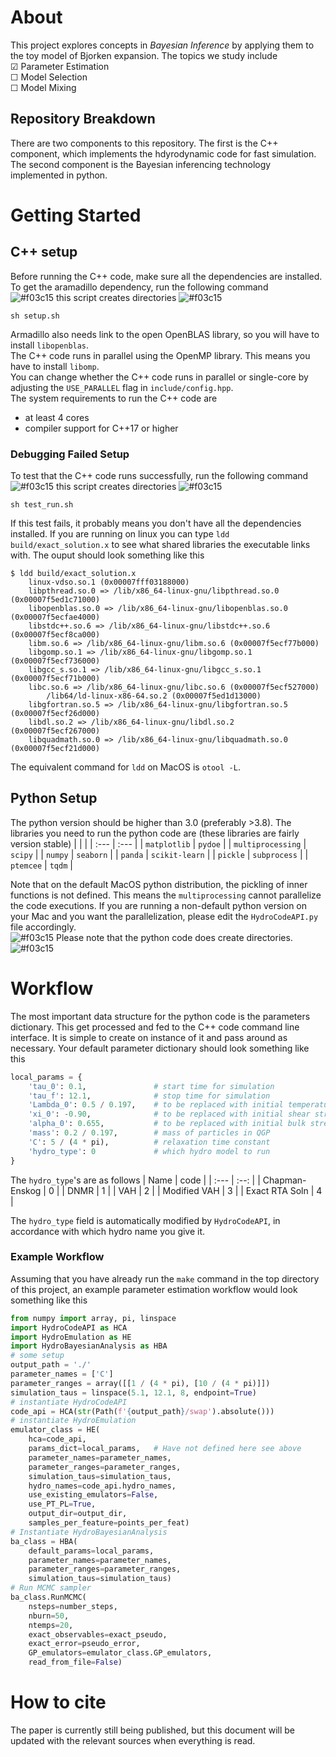 # About

This project explores concepts in *Bayesian Inference* by applying them to the 
toy model of Bjorken expansion.
The topics we study include  
&#9745; Parameter Estimation  
&#9744; Model Selection  
&#9744; Model Mixing  

## Repository Breakdown

There are two components to this repository.
The first is the C++ component, which implements the hdyrodynamic code for fast
simulation.
The second component is the Bayesian inferencing technology implemented in 
python.

# Getting Started

## C++ setup
Before running the C++ code, make sure all the dependencies are installed.
To get the aramadillo dependency, run the following command  
![#f03c15](https://via.placeholder.com/15/f03c15/f03c15.png)
this script creates directories
![#f03c15](https://via.placeholder.com/15/f03c15/f03c15.png)
```terminal
sh setup.sh
```
Armadillo also needs link to the open OpenBLAS library, so you will have to 
install `libopenblas`.  
The C++ code runs in parallel using the OpenMP library.
This means you have to install `libomp`.  
You can change whether the C++ code runs in parallel or single-core by
adjusting the `USE_PARALLEL` flag in `include/config.hpp`.  
The system requirements to run the C++ code are
- at least 4 cores
- compiler support for C++17 or higher  

### Debugging Failed Setup
To test that the C++ code runs successfully, run the following command  
![#f03c15](https://via.placeholder.com/15/f03c15/f03c15.png)
this script creates directories
![#f03c15](https://via.placeholder.com/15/f03c15/f03c15.png)
```terminal
sh test_run.sh
```
If this test fails, it probably means you don't have all the dependencies
installed.
If you are running on linux you can type `ldd build/exact_solution.x` to 
see what shared libraries the executable links with.
The ouput should look something like this
```terminal
$ ldd build/exact_solution.x 
	linux-vdso.so.1 (0x00007fff03188000)
	libpthread.so.0 => /lib/x86_64-linux-gnu/libpthread.so.0 (0x00007f5ed1c71000)
	libopenblas.so.0 => /lib/x86_64-linux-gnu/libopenblas.so.0 (0x00007f5ecfae4000)
	libstdc++.so.6 => /lib/x86_64-linux-gnu/libstdc++.so.6 (0x00007f5ecf8ca000)
	libm.so.6 => /lib/x86_64-linux-gnu/libm.so.6 (0x00007f5ecf77b000)
	libgomp.so.1 => /lib/x86_64-linux-gnu/libgomp.so.1 (0x00007f5ecf736000)
	libgcc_s.so.1 => /lib/x86_64-linux-gnu/libgcc_s.so.1 (0x00007f5ecf71b000)
	libc.so.6 => /lib/x86_64-linux-gnu/libc.so.6 (0x00007f5ecf527000)
    	/lib64/ld-linux-x86-64.so.2 (0x00007f5ed1d13000)
	libgfortran.so.5 => /lib/x86_64-linux-gnu/libgfortran.so.5 (0x00007f5ecf26d000)
	libdl.so.2 => /lib/x86_64-linux-gnu/libdl.so.2 (0x00007f5ecf267000)
	libquadmath.so.0 => /lib/x86_64-linux-gnu/libquadmath.so.0 (0x00007f5ecf21d000)
```
The equivalent command for `ldd` on MacOS is `otool -L`.

## Python Setup
The python version should be higher than 3.0 (preferably >3.8).
The libraries you need to run the python code are
(these libraries are fairly version stable)
|                   |                 |
| :---              | :---            |
| `matplotlib`      | `pydoe`         | 
| `multiprocessing` | `scipy`         |
| `numpy`           | `seaborn`       |
| `panda`           | `scikit-learn`  |
| `pickle`          | `subprocess`    |
| `ptemcee`         | `tqdm`          |

Note that on the default MacOS python distribution, the pickling of 
inner functions is not defined.
This means the `multiprocessing` cannot parallelize the code executions.
If you are running a non-default python version on your Mac and you want
the parallelization, please edit the `HydroCodeAPI.py` file accordingly.  
![#f03c15](https://via.placeholder.com/15/f03c15/f03c15.png)
Please note that the python code does create directories.
![#f03c15](https://via.placeholder.com/15/f03c15/f03c15.png)
   

# Workflow

The most important data structure for the python code is the 
parameters dictionary.
This get processed and fed to the C++ code command line interface.
It is simple to create on instance of it and pass around as necessary.
Your default parameter dictionary should look something like this
```python
local_params = {
    'tau_0': 0.1,               # start time for simulation
    'tau_f': 12.1,              # stop time for simulation
    'Lambda_0': 0.5 / 0.197,    # to be replaced with initial temperature
    'xi_0': -0.90,              # to be replaced with initial shear stress
    'alpha_0': 0.655,           # to be replaced with initial bulk stress
    'mass': 0.2 / 0.197,        # mass of particles in QGP
    'C': 5 / (4 * pi),          # relaxation time constant 
    'hydro_type': 0             # which hydro model to run
}
```
The `hydro_type`'s are as follows
| Name           | code |
| :---           | :--: |
| Chapman-Enskog | 0 |
| DNMR           | 1 |
| VAH            | 2 |
| Modified VAH   | 3 |
| Exact RTA Soln | 4 |  

The `hydro_type` field is automatically modified by `HydroCodeAPI`, in
accordance with which hydro name you give it.

### Example Workflow
Assuming that you have already run the `make` command in the top directory of this
project, an example parameter estimation workflow would look something like this
```python
from numpy import array, pi, linspace
import HydroCodeAPI as HCA
import HydroEmulation as HE
import HydroBayesianAnalysis as HBA
# some setup
output_path = './'
parameter_names = ['C']
parameter_ranges = array([[1 / (4 * pi), [10 / (4 * pi)]])
simulation_taus = linspace(5.1, 12.1, 8, endpoint=True)
# instantiate HydroCodeAPI
code_api = HCA(str(Path(f'{output_path}/swap').absolute()))
# instantiate HydroEmulation
emulator_class = HE(
    hca=code_api,
    params_dict=local_params,   # Have not defined here see above
    parameter_names=parameter_names,
    parameter_ranges=parameter_ranges,
    simulation_taus=simulation_taus,
    hydro_names=code_api.hydro_names,
    use_existing_emulators=False,
    use_PT_PL=True,
    output_dir=output_dir,
    samples_per_feature=points_per_feat)
# Instantiate HydroBayesianAnalysis
ba_class = HBA(
    default_params=local_params,
    parameter_names=parameter_names,
    parameter_ranges=parameter_ranges,
    simulation_taus=simulation_taus)
# Run MCMC sampler
ba_class.RunMCMC(
    nsteps=number_steps,
    nburn=50,
    ntemps=20,
    exact_observables=exact_pseudo,
    exact_error=pseudo_error,
    GP_emulators=emulator_class.GP_emulators,
    read_from_file=False)
```

# How to cite
The paper is currently still being published, but this document will be updated with the relevant sources when everything is read.

